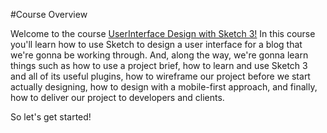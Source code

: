 #Course Overview

Welcome to the course  [UserInterface Design with Sketch 3!](https://www.sitepoint.com/premium/courses/user-interface-design-with-sketch-3-2927) In this course you'll learn how to use Sketch to design a user interface for a blog that we're gonna be working through. And, along the way, we're gonna learn things such as how to use a project brief, how to learn and use Sketch 3 and all of its useful plugins, how to wireframe our project before we start actually designing, how to design with a mobile-first approach, and finally, how to deliver our project to developers and clients.

So let's get started!


